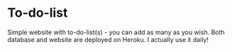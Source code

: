# To-do-list
Simple website with to-do-list(s) - you can add as many as you wish. Both database and website are deployed on Heroku. I actually use it daily!
